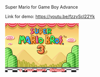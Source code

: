 Super Mario for Game Boy Advance

Link for demo: https://youtu.be/fzzyScl22Yk

![Mario Start Screen](https://github.com/malekamiri/marioGBA/blob/master/images/start_screen.png)

